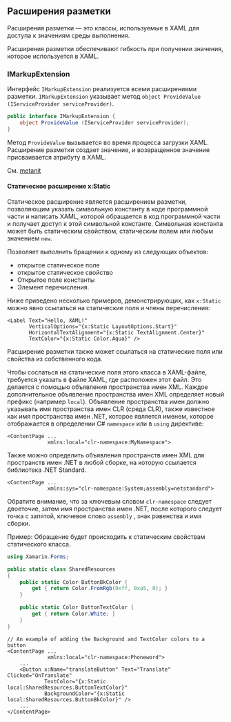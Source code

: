 ## Расширения разметки



Расширения разметки — это классы, используемые в XAML для доступа к значениям среды выполнения.

Расширения разметки обеспечивают гибкость при получении значения, которое используется в XAML.



### IMarkupExtension

Интерфейс `IMarkupExtension` реализуется всеми расширениями разметки. `IMarkupExtension` указывает метод `object ProvideValue (IServiceProvider serviceProvider)`.

```c#
public interface IMarkupExtension {
    object ProvideValue (IServiceProvider serviceProvider);
}
```

Метод `ProvideValue` вызывается во время процесса загрузки XAML. Расширение разметки создает значение, и возвращенное значение присваивается атрибуту в XAML.

См. [metanit](https://metanit.com/sharp/xamarin/2.11.php)



#### Статическое расширение x:Static

Статическое расширение является расширением разметки, позволяющим указать символьную константу в коде программной части и написать XAML, которой обращается в код программной части и получает доступ к этой символьной константе. Символьная константа может быть статическим свойством, статическим полем или любым значением `new`.

Позволяет выполнить бращении к одному из следующих объектов:

- открытое статическое поле
- открытое статическое свойство
- Открытое поле константы
- Элемент перечисления.



Ниже приведено несколько примеров, демонстрирующих, как `x:Static` можно явно ссылаться на статические поля и члены перечисления:

```xaml
<Label Text="Hello, XAML!"
       VerticalOptions="{x:Static LayoutOptions.Start}"
       HorizontalTextAlignment="{x:Static TextAlignment.Center}"
       TextColor="{x:Static Color.Aqua}" />
```



Расширение разметки также может ссылаться на статические поля или свойства из собственного кода. 

Чтобы сослаться на статические поля этого класса в XAML-файле, требуется указать в файле XAML, где расположен этот файл. Это делается с помощью объявления пространства имен XML. Каждое дополнительное объявление пространства имен XML определяет новый префикс (например `local`). Объявление пространства имен должно указывать имя пространства имен CLR (среда CLR), также известное как имя пространства имен .NET, которое является именем, которое отображается в определении C# `namespace` или в `using` директиве:

```xaml
<ContentPage ...
             xmlns:local="clr-namespace:MyNamespace">
```

Также можно определить объявления пространств имен XML для пространств имен .NET в любой сборке, на которую ссылается библиотека .NET Standard. 

```xaml
<ContentPage ...
             xmlns:sys="clr-namespace:System;assembly=netstandard">
```

Обратите внимание, что за ключевым словом `clr-namespace` следует двоеточие, затем имя пространства имен .NET, после которого следует точка с запятой, ключевое слово `assembly` , знак равенства и имя сборки.



Пример: Обращение будет происходить к статическим свойствам статического класса.

```c#
using Xamarin.Forms;

public static class SharedResources
{
    public static Color ButtonBkColor {
        get { return Color.FromRgb(0xff, 0xa5, 0); }
    }

    public static Color ButtonTextColor {
        get { return Color.White; }
    }
}
```



```xaml
// An example of adding the Background and TextColor colors to a button
<ContentPage ...
             xmlns:local="clr-namespace:Phoneword">
    ...
    <Button x:Name="translateButton" Text="Translate" Clicked="OnTranslate"
            TextColor="{x:Static local:SharedResources.ButtonTextColor}"
            BackgroundColor="{x:Static local:SharedResources.ButtonBkColor}" />
    ...
</ContentPage>
```

